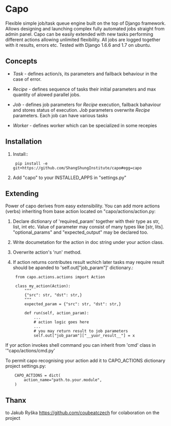 Capo
====

Flexible simple job/task queue engine built on the top of Django framework.
Allows designing and launching complex fully automated jobs straight from admin panel.
Capo can be easily extended with new tasks performing different actions allowing unlimited flexibility.
All jobs are logged together with it results, errors etc. 
Tested with Django 1.6.6 and 1.7 on ubuntu.

Concepts
--------

- *Task* - defines action/s, its parameters and failback behaviour in the case of error.

- *Recipe* - defines sequence of tasks their initial parameters and max quantity of alowed parallel jobs.

- *Job* - defines job parameters for *Recipe* execution, failback bahaviour and stores status of execution. *Job* parameters overwrite *Recipe* parameters. Each job can have various tasks

- *Worker* - defines worker which can be specialized in some recepies


Installation
------------


1. Install::
    
        pip install -e git+https://github.com/ShangShungInstitute/capo#egg=capo

2. Add "capo" to your INSTALLED_APPS in "settings.py"


Extending
---------

Power of capo derives from easy extensibility. You can add more actions (verbs) inheriting from base action located on "capo/actions/action.py:

1. Declare dictionary of 'required_param' together with their type as str, list, int etc. Value of parameter may consist of many types like [str, lits]. "optional_params" and "expected_output" may be declared too.
2. Write documetation for the action in doc string under your action class.
3. Overwrite action's 'run' method.
4. If action returns contributes result wchich later tasks may require result should be apanded to 'self.out["job_param"]' dictionary.:

        from capo.actions.actions import Action
        
        class my_action(Action):
            """
            {"src": str, "dst": str,}
            """
            expected_param = {"src": str, "dst": str,}
        
            def run(self, action_param):
                ...  
                # action logic goes here
                ...
                # you may return result to job parameters
                self.out["job_param"]["__yuor_result__"] = x
                
If yor action invokes shell command you can inherit from 'cmd' class in '"capo/actions/cmd.py'

To permit capo recognising your action add it to CAPO_ACTIONS dictionary project settings.py:

        CAPO_ACTIONS = dict(
            action_name="path.to.your.module",
        )

Thanx
-----
to Jakub Ryška https://github.com/coubeatczech for colaboration on the project


